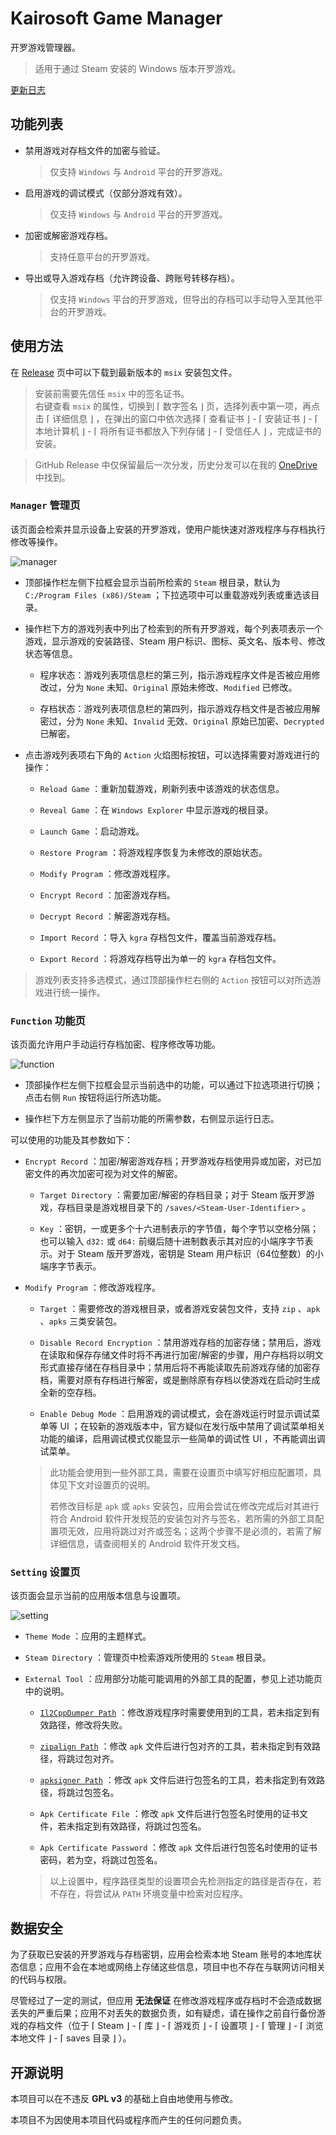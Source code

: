 # Kairosoft Game Manager

开罗游戏管理器。

> 适用于通过 Steam 安装的 Windows 版本开罗游戏。

[更新日志](./CHANGELOG.md)

## 功能列表

* 禁用游戏对存档文件的加密与验证。

	> 仅支持 `Windows` 与 `Android` 平台的开罗游戏。

* 启用游戏的调试模式（仅部分游戏有效）。
	
	> 仅支持 `Windows` 与 `Android` 平台的开罗游戏。

* 加密或解密游戏存档。
	
	> 支持任意平台的开罗游戏。

* 导出或导入游戏存档（允许跨设备、跨账号转移存档）。
	
	>  仅支持 `Windows` 平台的开罗游戏，但导出的存档可以手动导入至其他平台的开罗游戏。

## 使用方法

在 [Release](https://github.com/twinstar6980/KairosoftGameManager/releases/tag/Latest) 页中可以下载到最新版本的 `msix` 安装包文件。

> 安装前需要先信任 `msix` 中的签名证书。\
> 右键查看 `msix` 的属性，切换到 ⌈ 数字签名 ⌋ 页，选择列表中第一项，再点击 ⌈ 详细信息 ⌋ ，在弹出的窗口中依次选择 ⌈ 查看证书 ⌋ - ⌈ 安装证书 ⌋ - ⌈ 本地计算机 ⌋ - ⌈ 将所有证书都放入下列存储 ⌋ - ⌈ 受信任人 ⌋ ，完成证书的安装。

> GitHub Release 中仅保留最后一次分发，历史分发可以在我的 [OneDrive](https://1drv.ms/f/c/2d321feb9cd374ed/Eu1005zrHzIggC2GAAAAAAABZClnjoZtr_WdR-EfZLTLkA?e=JZRzDV) 中找到。

### `Manager` 管理页

该页面会检索并显示设备上安装的开罗游戏，使用户能快速对游戏程序与存档执行修改等操作。

![manager](./media/preview/manager.png)

* 顶部操作栏左侧下拉框会显示当前所检索的 `Steam` 根目录，默认为 `C:/Program Files (x86)/Steam` ；下拉选项中可以重载游戏列表或重选该目录。

* 操作栏下方的游戏列表中列出了检索到的所有开罗游戏，每个列表项表示一个游戏，显示游戏的安装路径、Steam 用户标识、图标、英文名、版本号、修改状态等信息。
	
	* 程序状态：游戏列表项信息栏的第三列，指示游戏程序文件是否被应用修改过，分为 `None` 未知、`Original` 原始未修改、`Modified` 已修改。
	
	* 存档状态：游戏列表项信息栏的第四列，指示游戏存档文件是否被应用解密过，分为 `None` 未知、`Invalid` 无效、`Original` 原始已加密、`Decrypted` 已解密。

* 点击游戏列表项右下角的 `Action` 火焰图标按钮，可以选择需要对游戏进行的操作：
	
	* `Reload Game` ：重新加载游戏，刷新列表中该游戏的状态信息。
	
	* `Reveal Game` ：在 `Windows Explorer` 中显示游戏的根目录。
	
	* `Launch Game` ：启动游戏。
	
	* `Restore Program` ：将游戏程序恢复为未修改的原始状态。
	
	* `Modify Program` ：修改游戏程序。
	
	* `Encrypt Record` ：加密游戏存档。
	
	* `Decrypt Record` ：解密游戏存档。
	
	* `Import Record` ：导入 `kgra` 存档包文件，覆盖当前游戏存档。
	
	* `Export Record` ：将游戏存档导出为单一的 `kgra` 存档包文件。

> 游戏列表支持多选模式，通过顶部操作栏右侧的 `Action` 按钮可以对所选游戏进行统一操作。

### `Function` 功能页

该页面允许用户手动运行存档加密、程序修改等功能。

![function](./media/preview/function.png)

* 顶部操作栏左侧下拉框会显示当前选中的功能，可以通过下拉选项进行切换；点击右侧 `Run` 按钮将运行所选功能。

* 操作栏下方左侧显示了当前功能的所需参数，右侧显示运行日志。

可以使用的功能及其参数如下：

* `Encrypt Record` ：加密/解密游戏存档；开罗游戏存档使用异或加密，对已加密文件的再次加密可视为对文件的解密。
	
	* `Target Directory` ：需要加密/解密的存档目录；对于 Steam 版开罗游戏，存档目录是游戏根目录下的 `/saves/<Steam-User-Identifier>` 。
	
	* `Key` ：密钥，一或更多个十六进制表示的字节值，每个字节以空格分隔；也可以输入 `d32:` 或 `d64:` 前缀后随十进制数表示其对应的小端序字节表示。对于 Steam 版开罗游戏，密钥是 Steam 用户标识（64位整数）的小端序字节表示。

* `Modify Program` ：修改游戏程序。
	
	* `Target` ：需要修改的游戏根目录，或者游戏安装包文件，支持 `zip` 、`apk` 、`apks` 三类安装包。
	
	* `Disable Record Encryption` ：禁用游戏存档的加密存储；禁用后，游戏在读取和保存存储文件时将不再进行加密/解密的步骤，用户存档将以明文形式直接存储在存档目录中；禁用后将不再能读取先前游戏存储的加密存档，需要对原有存档进行解密，或是删除原有存档以使游戏在启动时生成全新的空存档。
	
	* `Enable Debug Mode` ：启用游戏的调试模式，会在游戏运行时显示调试菜单等 UI ；在较新的游戏版本中，官方疑似在发行版中禁用了调试菜单相关功能的编译，启用调试模式仅能显示一些简单的调试性 UI ，不再能调出调试菜单。
	
	> 此功能会使用到一些外部工具，需要在设置页中填写好相应配置项，具体见下文对设置页的说明。
	> 
	> 若修改目标是 `apk` 或 `apks` 安装包，应用会尝试在修改完成后对其进行符合 Android 软件开发规范的安装包对齐与签名，若所需的外部工具配置项无效，应用将跳过对齐或签名；这两个步骤不是必须的，若需了解详细信息，请查阅相关的 Android 软件开发文档。

### `Setting` 设置页

该页面会显示当前的应用版本信息与设置项。

![setting](./media/preview/setting.png)

* `Theme Mode` ：应用的主题样式。

* `Steam Directory` ：管理页中检索游戏所使用的 `Steam` 根目录。

* `External Tool` ：应用部分功能可能调用的外部工具的配置，参见上述功能页中的说明。
	
	* [`Il2CppDumper Path`](https://github.com/Perfare/Il2CppDumper/releases) ：修改游戏程序时需要使用到的工具，若未指定到有效路径，修改将失败。
	
	* [`zipalign Path`](https://developer.android.com/tools/zipalign) ：修改 `apk` 文件后进行包对齐的工具，若未指定到有效路径，将跳过包对齐。
	
	* [`apksigner Path`](https://developer.android.com/tools/apksigner) ：修改 `apk` 文件后进行包签名的工具，若未指定到有效路径，将跳过包签名。
	
	* `Apk Certificate File` ：修改 `apk` 文件后进行包签名时使用的证书文件，若未指定到有效路径，将跳过包签名。
	
	* `Apk Certificate Password` ：修改 `apk` 文件后进行包签名时使用的证书密码，若为空，将跳过包签名。
	
	> 以上设置中，程序路径类型的设置项会先检测指定的路径是否存在，若不存在，将尝试从 `PATH` 环境变量中检索对应程序。

## 数据安全

为了获取已安装的开罗游戏与存档密钥，应用会检索本地 Steam 账号的本地库状态信息；应用不会在本地或网络上存储这些信息，项目中也不存在与联网访问相关的代码与权限。

尽管经过了一定的测试，但应用 **无法保证** 在修改游戏程序或存档时不会造成数据丢失的严重后果；应用不对丢失的数据负责，如有疑虑，请在操作之前自行备份游戏的存档文件（位于 ⌈ Steam ⌋ - ⌈ 库 ⌋ - ⌈ 游戏页 ⌋ - ⌈ 设置项 ⌋ - ⌈ 管理 ⌋ - ⌈ 浏览本地文件 ⌋ - ⌈ saves 目录 ⌋ ）。

## 开源说明

本项目可以在不违反 **GPL v3** 的基础上自由地使用与修改。

本项目不为因使用本项目代码或程序而产生的任何问题负责。
